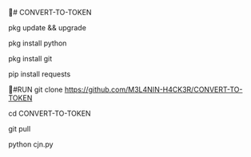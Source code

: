 🔗# CONVERT-TO-TOKEN

pkg update && upgrade

pkg install python

pkg install git

pip install requests


🔗#RUN
git clone https://github.com/M3L4NIN-H4CK3R/CONVERT-TO-TOKEN

cd CONVERT-TO-TOKEN

git pull

python cjn.py
